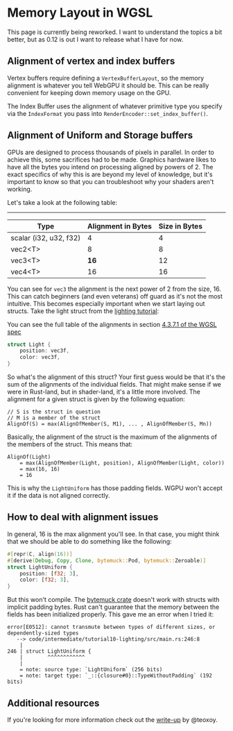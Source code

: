 # Memory Layout in WGSL

<div class="warn">

This page is currently being reworked. I want to understand the topics a bit better, but as 0.12 is out I want to release what I have for now.

</div>

## Alignment of vertex and index buffers

Vertex buffers require defining a `VertexBufferLayout`, so the memory alignment is whatever you tell WebGPU it should be. This can be really convenient for keeping down memory usage on the GPU.

The Index Buffer uses the alignment of whatever primitive type you specify via the `IndexFormat` you pass into `RenderEncoder::set_index_buffer()`.

## Alignment of Uniform and Storage buffers

GPUs are designed to process thousands of pixels in parallel. In order to achieve this, some sacrifices had to be made. Graphics hardware likes to have all the bytes you intend on processing aligned by powers of 2. The exact specifics of why this is are beyond my level of knowledge, but it's important to know so that you can troubleshoot why your shaders aren't working.

<!-- The address of the position of an instance in memory has to be a multiple of its alignment. Normally alignment is the same as size. Exceptions are vec3, structs, and arrays. A vec3 is padded to be a vec4 which means it behaves as if it was a vec4 just that the last entry is not used. -->

Let's take a look at the following table:

---

| Type                   | Alignment in Bytes | Size in Bytes |
| ---------------------- | ------------------ | ------------- |
| scalar (i32, u32, f32) | 4                  | 4             |
| vec2&lt;T&gt;          | 8                  | 8             |
| vec3&lt;T&gt;          | **16**             | 12            |
| vec4&lt;T&gt;          | 16                 | 16            |

You can see for `vec3` the alignment is the next power of 2 from the size, 16. This can catch beginners (and even veterans) off guard as it's not the most intuitive. This becomes especially important when we start laying out structs. Take the light struct from the [lighting tutorial](../intermediate/tutorial10-lighting/#seeing-the-light):

You can see the full table of the alignments in section [4.3.7.1 of the WGSL spec](https://www.w3.org/TR/WGSL/#alignment-and-size)

```rust
struct Light {
    position: vec3f,
    color: vec3f,
}
```

So what's the alignment of this struct? Your first guess would be that it's the sum of the alignments of the individual fields. That might make sense if we were in Rust-land, but in shader-land, it's a little more involved. The alignment for a given struct is given by the following equation:

```
// S is the struct in question
// M is a member of the struct
AlignOf(S) = max(AlignOfMember(S, M1), ... , AlignOfMember(S, Mn))
```

Basically, the alignment of the struct is the maximum of the alignments of the members of the struct. This means that:

```
AlignOf(Light)
    = max(AlignOfMember(Light, position), AlignOfMember(Light, color))
    = max(16, 16)
    = 16
```

This is why the `LightUniform` has those padding fields. WGPU won't accept it if the data is not aligned correctly.

## How to deal with alignment issues

In general, 16 is the max alignment you'll see. In that case, you might think that we should be able to do something like the following:

```rust
#[repr(C, align(16))]
#[derive(Debug, Copy, Clone, bytemuck::Pod, bytemuck::Zeroable)]
struct LightUniform {
    position: [f32; 3],
    color: [f32; 3],
}
```

But this won't compile. The [bytemuck crate](https://docs.rs/bytemuck/) doesn't work with structs with implicit padding bytes. Rust can't guarantee that the memory between the fields has been initialized properly. This gave me an error when I tried it:

```
error[E0512]: cannot transmute between types of different sizes, or dependently-sized types
   --> code/intermediate/tutorial10-lighting/src/main.rs:246:8
    |
246 | struct LightUniform {
    |        ^^^^^^^^^^^^
    |
    = note: source type: `LightUniform` (256 bits)
    = note: target type: `_::{closure#0}::TypeWithoutPadding` (192 bits)
```

## Additional resources

If you're looking for more information check out the [write-up](https://gist.github.com/teoxoy/936891c16c2a3d1c3c5e7204ac6cd76c) by @teoxoy.
